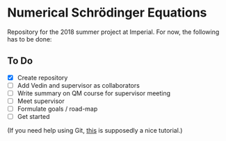 # Numerical Schrödinger Equations

Repository for the 2018 summer project at Imperial. For now, the following has to
be done:

## To Do
- [x] Create repository
- [ ] Add Vedin and supervisor as collaborators
- [ ] Write summary on QM course for supervisor meeting
- [ ] Meet supervisor
- [ ] Formulate goals / road-map
- [ ] Get started

(If you need help using Git, [this](try.github.io) is supposedly a nice tutorial.)